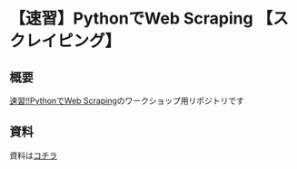# 【速習】PythonでWeb Scraping 【スクレイピング】

## 概要

[速習!!PythonでWeb Scraping](https://x-hack.connpass.com/event/107756/)のワークショップ用リポジトリです

## 資料

資料は[コチラ](https://paper.dropbox.com/doc/Python-in-4mt6Yd7XP9X0Dm8LJW4hX)

